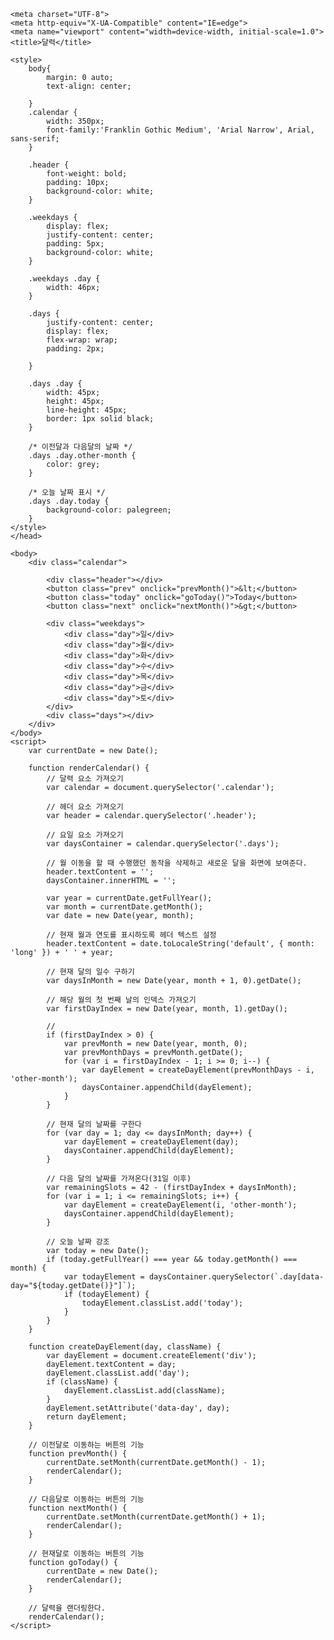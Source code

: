 <!DOCTYPE html>
<html lang="en">

    <meta charset="UTF-8">
    <meta http-equiv="X-UA-Compatible" content="IE=edge">
    <meta name="viewport" content="width=device-width, initial-scale=1.0">
    <title>달력</title>

    <style>
        body{
            margin: 0 auto;
            text-align: center;
            
        } 
        .calendar {
            width: 350px;
            font-family:'Franklin Gothic Medium', 'Arial Narrow', Arial, sans-serif;
        }

        .header {
            font-weight: bold;
            padding: 10px;
            background-color: white;
        }

        .weekdays {
            display: flex;
            justify-content: center;
            padding: 5px;
            background-color: white;
        }

        .weekdays .day {
            width: 46px;
        }

        .days {
            justify-content: center;
            display: flex;
            flex-wrap: wrap;
            padding: 2px;
            
        }

        .days .day {
            width: 45px;
            height: 45px;
            line-height: 45px;
            border: 1px solid black;
        }

        /* 이전달과 다음달의 날짜 */
        .days .day.other-month {
            color: grey;
        }

        /* 오늘 날짜 표시 */
        .days .day.today {
            background-color: palegreen;
        }
    </style>
    </head>

    <body>
        <div class="calendar">

            <div class="header"></div>
            <button class="prev" onclick="prevMonth()">&lt;</button>
            <button class="today" onclick="goToday()">Today</button>
            <button class="next" onclick="nextMonth()">&gt;</button>

            <div class="weekdays">
                <div class="day">일</div>
                <div class="day">월</div>
                <div class="day">화</div>
                <div class="day">수</div>
                <div class="day">목</div>
                <div class="day">금</div>
                <div class="day">토</div>
            </div>
            <div class="days"></div>
        </div>
    </body>
    <script>
        var currentDate = new Date();

        function renderCalendar() {
            // 달력 요소 가져오기
            var calendar = document.querySelector('.calendar');

            // 헤더 요소 가져오기
            var header = calendar.querySelector('.header');

            // 요일 요소 가져오기
            var daysContainer = calendar.querySelector('.days');

            // 월 이동을 할 때 수행했던 동작을 삭제하고 새로운 달을 화면에 보여준다.
            header.textContent = '';
            daysContainer.innerHTML = '';

            var year = currentDate.getFullYear();
            var month = currentDate.getMonth();
            var date = new Date(year, month);

            // 현재 월과 연도를 표시하도록 헤더 텍스트 설정
            header.textContent = date.toLocaleString('default', { month: 'long' }) + ' ' + year;

            // 현재 달의 일수 구하기
            var daysInMonth = new Date(year, month + 1, 0).getDate();

            // 해당 월의 첫 번째 날의 인덱스 가져오기
            var firstDayIndex = new Date(year, month, 1).getDay();

            //
            if (firstDayIndex > 0) {
                var prevMonth = new Date(year, month, 0);
                var prevMonthDays = prevMonth.getDate();
                for (var i = firstDayIndex - 1; i >= 0; i--) {
                    var dayElement = createDayElement(prevMonthDays - i, 'other-month');
                    daysContainer.appendChild(dayElement);
                }
            }

            // 현재 달의 날짜를 구한다
            for (var day = 1; day <= daysInMonth; day++) {
                var dayElement = createDayElement(day);
                daysContainer.appendChild(dayElement);
            }

            // 다음 달의 날짜를 가져온다(31일 이후)
            var remainingSlots = 42 - (firstDayIndex + daysInMonth);
            for (var i = 1; i <= remainingSlots; i++) {
                var dayElement = createDayElement(i, 'other-month');
                daysContainer.appendChild(dayElement);
            }

            // 오늘 날짜 강조 
            var today = new Date();
            if (today.getFullYear() === year && today.getMonth() === month) {
                var todayElement = daysContainer.querySelector(`.day[data-day="${today.getDate()}"]`);
                if (todayElement) {
                    todayElement.classList.add('today');
                }
            }
        }

        function createDayElement(day, className) {
            var dayElement = document.createElement('div');
            dayElement.textContent = day;
            dayElement.classList.add('day');
            if (className) {
                dayElement.classList.add(className);
            }
            dayElement.setAttribute('data-day', day);
            return dayElement;
        }

        // 이전달로 이동하는 버튼의 기능
        function prevMonth() {
            currentDate.setMonth(currentDate.getMonth() - 1);
            renderCalendar();
        }

        // 다음달로 이동하는 버튼의 기능
        function nextMonth() {
            currentDate.setMonth(currentDate.getMonth() + 1);
            renderCalendar();
        }

        // 현재달로 이동하는 버튼의 기능
        function goToday() {
            currentDate = new Date();
            renderCalendar();
        }

        // 달력을 랜더링한다.
        renderCalendar();
    </script>

</html>
